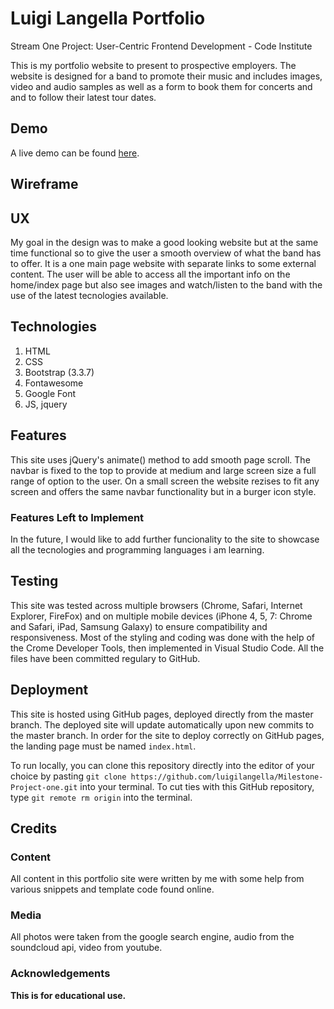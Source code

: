 # Luigi Langella Portfolio
Stream One Project: User-Centric Frontend Development - Code Institute 

This is my portfolio website to present to prospective employers. The website is designed for a band to promote
their music and includes images, video and audio samples as well as a form to book them for concerts and and to
follow their latest tour dates.


## Demo
A live demo can be found [here](https://luigilangella.github.io/Milestone-Project-one/).

## Wireframe



## UX
My goal in the design was to make a good looking website but at the same time functional so to give the user
a smooth overview of what the band has to offer. It is a one main page website with separate links to some external content. The user will be able to access all the important info on the home/index page but also see images and watch/listen to the band with the use of the latest tecnologies available.


## Technologies
1. HTML
2. CSS
3. Bootstrap (3.3.7)
4. Fontawesome
5. Google Font
6. JS, jquery


## Features
This site uses jQuery's animate() method to add smooth page scroll. The navbar is fixed to the top to provide at medium and large screen size a full range of option to the user. On a small screen the website rezises to fit any screen and offers the same navbar functionality but in a burger icon style.


### Features Left to Implement
In the future, I would like to add further funcionality to the site to showcase all the tecnologies and programming languages i am learning. 


## Testing
 This site was tested across multiple browsers (Chrome, Safari, Internet Explorer, FireFox) and on multiple mobile devices (iPhone 4, 5, 7: Chrome and Safari, iPad, Samsung Galaxy) to ensure compatibility and responsiveness. Most of the styling and coding was done with the help of the Crome Developer Tools, then implemented in Visual Studio Code. All the files have been committed regulary to GitHub.


## Deployment
This site is hosted using GitHub pages, deployed directly from the master branch. The deployed site will update automatically upon new commits to the master branch. In order for the site to deploy correctly on GitHub pages, the landing page must be named `index.html`.

To run locally, you can clone this repository directly into the editor of your choice by pasting `git clone https://github.com/luigilangella/Milestone-Project-one.git` into your terminal. To cut ties with this GitHub repository, type `git remote rm origin` into the terminal.


## Credits

### Content
All content in this portfolio site were written by me with some help from various snippets and template code found online. 

### Media
All photos were taken from the google search engine, audio from the soundcloud api, video from youtube. 

### Acknowledgements


**This is for educational use.** 